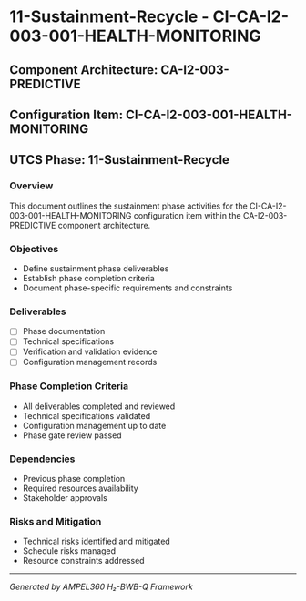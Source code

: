 # 11-Sustainment-Recycle - CI-CA-I2-003-001-HEALTH-MONITORING

## Component Architecture: CA-I2-003-PREDICTIVE
## Configuration Item: CI-CA-I2-003-001-HEALTH-MONITORING
## UTCS Phase: 11-Sustainment-Recycle

### Overview
This document outlines the sustainment phase activities for the CI-CA-I2-003-001-HEALTH-MONITORING configuration item within the CA-I2-003-PREDICTIVE component architecture.

### Objectives
- Define sustainment phase deliverables
- Establish phase completion criteria
- Document phase-specific requirements and constraints

### Deliverables
- [ ] Phase documentation
- [ ] Technical specifications
- [ ] Verification and validation evidence
- [ ] Configuration management records

### Phase Completion Criteria
- All deliverables completed and reviewed
- Technical specifications validated
- Configuration management up to date
- Phase gate review passed

### Dependencies
- Previous phase completion
- Required resources availability
- Stakeholder approvals

### Risks and Mitigation
- Technical risks identified and mitigated
- Schedule risks managed
- Resource constraints addressed

---
*Generated by AMPEL360 H₂-BWB-Q Framework*
